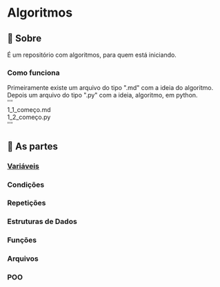 # Algoritmos 

## 📖 Sobre
É um repositório com algoritmos, para quem está iniciando.

###  Como funciona
Primeiramente existe um arquivo do tipo ".md" com a ideia do algoritmo. Depois um arquivo do tipo ".py" com a ideia, algoritmo, em python.  
'''  
1_1_começo.md  
1_2_começo.py  
'''

## 🏮 As partes
### [Variáveis](Variáveis)
### Condições
### Repetições
### Estruturas de Dados
### Funções
### Arquivos
### POO
